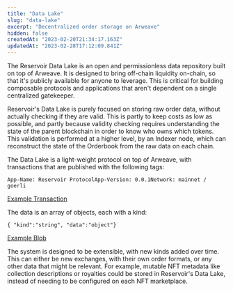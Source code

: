 ```yaml
---
title: "Data Lake"
slug: "data-lake"
excerpt: "Decentralized order storage on Arweave"
hidden: false
createdAt: "2023-02-20T21:34:17.163Z"
updatedAt: "2023-02-28T17:12:09.841Z"
---
```

The Reservoir Data Lake is an open and permissionless data repository built on top of Arweave. It is designed to bring off-chain liquidity on-chain, so that it's publicly available for anyone to leverage. This is critical for building composable protocols and applications that aren't dependent on a single centralized gatekeeper.

Reservoir's Data Lake is purely focused on storing raw order data, without actually checking if they are valid. This is partly to keep costs as low as possible, and partly because validity checking requires understanding the state of the parent blockchain in order to know who owns which tokens. This validation is performed at a higher level, by an Indexer node, which can reconstruct the state of the Orderbook from the raw data on each chain.

The Data Lake is a light-weight protocol on top of Arweave, with transactions that are published with the following tags:

`App-Name: Reservoir ProtocolApp-Version: 0.0.1Network: mainnet / goerli`

[Example Transaction](https://viewblock.io/arweave/tx/DomOJe5Efye10uJudxLQMubQPQtyFJTTxLoNO0ttjIw)

The data is an array of objects, each with a kind:

`{ "kind":"string", "data":"object"}`

[Example Blob](https://b2ey4jpoir7spnos4jxhoewqgltnapiloikjju6exigtws3nrsga.arweave.net/DomOJe5Efye10uJudxLQMubQPQtyFJTTxLoNO0ttjIw)

The system is designed to be extensible, with new kinds added over time. This can either be new exchanges, with their own order formats, or any other data that might be relevant. For example, mutable NFT metadata like collection descriptions or royalties could be stored in Reservoir's Data Lake, instead of needing to be configured on each NFT marketplace.